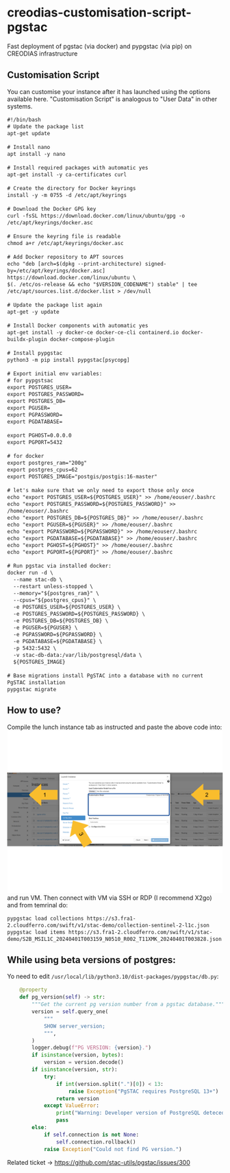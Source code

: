 # creodias-customisation-script-pgstac
Fast deployment of pgstac (via docker) and pypgstac (via pip) on CREODIAS infrastructure

## Customisation Script
You can customise your instance after it has launched using the options available here. "Customisation Script" is analogous to "User Data" in other systems.

```console
#!/bin/bash
# Update the package list
apt-get update

# Install nano
apt install -y nano

# Install required packages with automatic yes
apt-get install -y ca-certificates curl

# Create the directory for Docker keyrings
install -y -m 0755 -d /etc/apt/keyrings

# Download the Docker GPG key
curl -fsSL https://download.docker.com/linux/ubuntu/gpg -o /etc/apt/keyrings/docker.asc

# Ensure the keyring file is readable
chmod a+r /etc/apt/keyrings/docker.asc

# Add Docker repository to APT sources
echo "deb [arch=$(dpkg --print-architecture) signed-by=/etc/apt/keyrings/docker.asc] https://download.docker.com/linux/ubuntu \
$(. /etc/os-release && echo "$VERSION_CODENAME") stable" | tee /etc/apt/sources.list.d/docker.list > /dev/null

# Update the package list again
apt-get -y update

# Install Docker components with automatic yes
apt-get install -y docker-ce docker-ce-cli containerd.io docker-buildx-plugin docker-compose-plugin

# Install pypgstac
python3 -m pip install pypgstac[psycopg]

# Export initial env variables:
# for pypgstsac
export POSTGRES_USER=
export POSTGRES_PASSWORD=
export POSTGRES_DB=
export PGUSER=
export PGPASSWORD=
export PGDATABASE=

export PGHOST=0.0.0.0
export PGPORT=5432

# for docker
export postgres_ram="200g"
export postgres_cpus=62
export POSTGRES_IMAGE="postgis/postgis:16-master"

# let's make sure that we only need to export those only once
echo "export POSTGRES_USER=${POSTGRES_USER}" >> /home/eouser/.bashrc
echo "export POSTGRES_PASSWORD=${POSTGRES_PASSWORD}" >> /home/eouser/.bashrc
echo "export POSTGRES_DB=${POSTGRES_DB}" >> /home/eouser/.bashrc
echo "export PGUSER=${PGUSER}" >> /home/eouser/.bashrc
echo "export PGPASSWORD=${PGPASSWORD}" >> /home/eouser/.bashrc
echo "export PGDATABASE=${PGDATABASE}" >> /home/eouser/.bashrc
echo "export PGHOST=${PGHOST}" >> /home/eouser/.bashrc
echo "export PGPORT=${PGPORT}" >> /home/eouser/.bashrc

# Run pgstac via installed docker:
docker run -d \
  --name stac-db \
  --restart unless-stopped \
  --memory="${postgres_ram}" \
  --cpus="${postgres_cpus}" \
  -e POSTGRES_USER=${POSTGRES_USER} \
  -e POSTGRES_PASSWORD=${POSTGRES_PASSWORD} \
  -e POSTGRES_DB=${POSTGRES_DB} \
  -e PGUSER=${PGUSER} \
  -e PGPASSWORD=${PGPASSWORD} \
  -e PGDATABASE=${PGDATABASE} \
  -p 5432:5432 \
  -v stac-db-data:/var/lib/postgresql/data \
  ${POSTGRES_IMAGE}

# Base migrations install PgSTAC into a database with no current PgSTAC installation
pypgstac migrate
```
## How to use?
Compile the lunch instance tab as instructed and paste the above code into:
![Logo](graph_.png)
and run VM.
Then connect with VM via SSH or RDP (I recommend X2go) and from temrinal do:
```console
pypgstac load collections https://s3.fra1-2.cloudferro.com/swift/v1/stac-demo/collection-sentinel-2-l1c.json
pypgstac load items https://s3.fra1-2.cloudferro.com/swift/v1/stac-demo/S2B_MSIL1C_20240401T003159_N0510_R002_T11XMK_20240401T003828.json
```
## While using beta versions of postgres:
Yo need to edit ```/usr/local/lib/python3.10/dist-packages/pypgstac/db.py```:
```python
    @property
    def pg_version(self) -> str:
        """Get the current pg version number from a pgstac database."""
        version = self.query_one(
            """
            SHOW server_version;
            """,
        )
        logger.debug(f"PG VERSION: {version}.")
        if isinstance(version, bytes):
            version = version.decode()
        if isinstance(version, str):
            try:
                if int(version.split(".")[0]) < 13:
                    raise Exception("PgSTAC requires PostgreSQL 13+")
                return version
            except ValueError:
                print("Warning: Developer version of PostgreSQL deteced")
                pass
        else:
            if self.connection is not None:
                self.connection.rollback()
            raise Exception("Could not find PG version.")
```

Related ticket -> https://github.com/stac-utils/pgstac/issues/300
